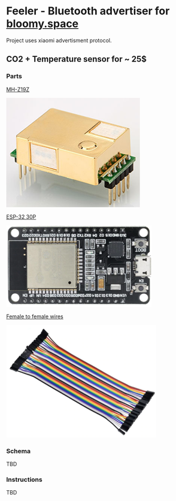 # Feeler - Bluetooth advertiser for [bloomy.space](https://bloomy.space)
Project uses xiaomi advertisment protocol.

## CO2 + Temperature sensor for ~ 25$

### Parts

[MH-Z19Z](https://s.click.aliexpress.com/e/_AsBNzN)

[![MH-Z19Z](https://raw.githubusercontent.com/limitium/feeler/master/docs/mhz19.PNG "MH-Z19Z")](https://s.click.aliexpress.com/e/_AsBNzN)

[ESP-32 30P](https://s.click.aliexpress.com/e/_9R50qj)

[![ESP-32](https://raw.githubusercontent.com/limitium/feeler/master/docs/esp32.PNG "ESP-32 30P")](https://s.click.aliexpress.com/e/_9R50qj)

[Female to female wires](https://s.click.aliexpress.com/e/_APb331)

[![Female to female wire](https://raw.githubusercontent.com/limitium/feeler/master/docs/wires.PNG "Female to female wire")](https://s.click.aliexpress.com/e/_APb331)

### Schema

TBD 

### Instructions

TBD

